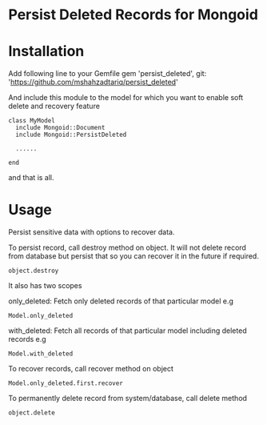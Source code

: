 Persist Deleted Records for Mongoid
===============
Installation
=======
Add following line to your Gemfile
    gem 'persist_deleted', git: 'https://github.com/mshahzadtariq/persist_deleted'

And include this module to the model for which you want to enable soft delete and recovery feature

    class MyModel
      include Mongoid::Document
      include Mongoid::PersistDeleted
      
      ......
      
    end
    
and that is all. 

Usage
=======

Persist sensitive data with options to recover data.
    
To persist record, call destroy method on object. It will not delete record from database but persist that so you can recover it in the future if required. 
    
    object.destroy
    
It also has two scopes

only_deleted: Fetch only deleted records of that particular model
e.g

    Model.only_deleted
    
with_deleted: Fetch all records of that particular model including deleted records
e.g

    Model.with_deleted
    

To recover records, call recover method on object

    Model.only_deleted.first.recover

To permanently delete record from system/database, call delete method

    object.delete
